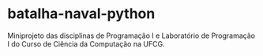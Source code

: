 # batalha-naval-python
Miniprojeto das disciplinas de Programação I e Laboratório de Programação I do Curso de Ciência da Computação na UFCG.
